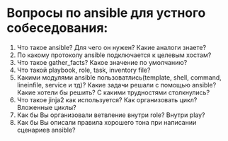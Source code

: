 Вопросы по ansible для устного собеседования:
=========================================

1. Что такое ansible? Для чего он нужен? Какие аналоги знаете?
1. По какому протоколу ansible подключается к целевым хостам?
1. Что такое gather_facts? Какое значение по умолчанию?
1. Что такой playbook, role, task, inventory file?
1. Какими модулями ansible пользоватлись(template, shell, command, lineinfile, service и тд)? Какие задачи решали с помощью ansible? Какие хотели бы решить? С какими трудностями столкнулись?
1. Что такое jinja2 как используется? Как организовать цикл? Вложенные циклы?
1. Как бы Вы организовали ветвление внутри role? Внутри play?
1. Как бы Вы описали правила хорошего тона при написании сценариев ansible?

